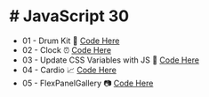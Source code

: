# # JavaScript 30

- 01 - Drum Kit :musical_score: [Code Here](https://github.com/KewinLizarraga/JavaScript30/tree/master/JavaScriptDrumKit)
- 02 - Clock :alarm_clock: [Code Here](https://github.com/KewinLizarraga/JavaScript30/tree/master/02_Clock)
- 03 - Update CSS Variables with JS :art: [Code Here](https://github.com/KewinLizarraga/JavaScript30/tree/master/03_UpdateCSSVariablesWithJS)
- 04 - Cardio :chart_with_upwards_trend: [Code Here](https://github.com/KewinLizarraga/JavaScript30/tree/master/04_Cardio)
- 05 - FlexPanelGallery :camera: [Code Here](https://github.com/KewinLizarraga/JavaScript30/tree/master/05_FlexPanelGallery)
